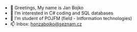 - 👋 Greetings, My name is Jan Bojko
- 👀 I’m interested in C# coding and SQL databases
- 🏫 I’m student of POJFM (field - Intformation technologies)
- 📫 Inbox: honzabojko@seznam.cz

<!---
BojkoJ/BojkoJ is a ✨ special ✨ repository because its `README.md` (this file) appears on your GitHub profile.
You can click the Preview link to take a look at your changes.
--->
